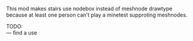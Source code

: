 This mod makes stairs use nodebox instead of meshnode drawtype because at least one person can't play a minetest supproting meshnodes.


TODO:  
— find a use  
